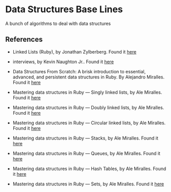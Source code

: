 # Data Structures Base Lines
A bunch of algorithms to deal with data structures 


## References
* Linked Lists (Ruby), by Jonathan Zylberberg. Found it [here](https://medium.com/@zylberberg.jonathan/linked-lists-f656bd22f2fa)

* interviews, by Kevin Naughton Jr.. Found it [here](https://github.com/kdn251/interviews#graph-algorithms)

* Data Structures From Scratch: A brisk introduction to essential, advanced, and persistent data structures in Ruby. By Alejandro Miralles. Found it [here](https://www.amazon.com/gp/product/B07MZZT6SW)

* Mastering data structures in Ruby — Singly linked lists, by Ale Miralles. Found it [here](https://medium.com/amiralles/mastering-data-structures-in-ruby-linked-lists-708347a30360)

* Mastering data structures in Ruby — Doubly linked lists, by Ale Miralles. Found it [here](https://medium.com/amiralles/mastering-data-structures-in-ruby-doubly-linked-lists-e5e5aff5ff67)

* Mastering data structures in Ruby — Circular linked lists, by Ale Miralles. Found it [here](https://medium.com/amiralles/mastering-data-structures-in-ruby-circular-linked-lists-8bd35769cc5)

* Mastering data structures in Ruby — Stacks, by Ale Miralles. Found it [here](https://medium.com/amiralles/stacks-are-a-special-kind-of-linked-lists-that-allow-us-to-efficiently-store-retrieve-data-in-last-9efab58fd100)  

* Mastering data structures in Ruby — Queues, by Ale Miralles. Found it [here](https://medium.com/amiralles/mastering-data-structures-in-ruby-queues-350a89fa8f79)

* Mastering data structures in Ruby — Hash Tables, by Ale Miralles. Found it [here](https://medium.com/amiralles/mastering-data-structures-in-ruby-hash-tables-2f74ae0a3fe0)

* Mastering data structures in Ruby — Sets, by Ale Miralles. Found it [here](https://medium.com/amiralles/mastering-data-structures-in-ruby-sets-5d674169cd2d)